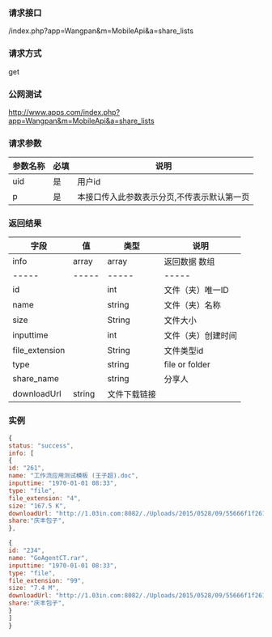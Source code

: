 ### **请求接口**
/index.php?app=Wangpan&m=MobileApi&a=share_lists

### **请求方式**
get

### **公网测试**
http://www.apps.com/index.php?app=Wangpan&m=MobileApi&a=share_lists

### **请求参数**

| 参数名称  |必填|     说明      |
|------|-----|------|
| uid     | 是 |   用户id   |
| p | 是 |   本接口传入此参数表示分页,不传表示默认第一页 |

### **返回结果**
|字段       |值             |类型    |说明           |
| --------- |--------      |--------|--------       |
|info       |array         |array  |返回数据 数组    |
|-----      |-----         |-----  |-----           |
|id         |              |int    |文件（夹）唯一ID  |
|name       |              |string |文件（夹）名称   |
|size       |              |String |文件大小  |
|inputtime  |              |int    |文件（夹）创建时间 |
|file_extension |          |String |文件类型id |
|type       |              |string |file or folder |
|share_name|              |string    |分享人 |
|downloadUrl  | string | 文件下载链接 |
### 实例

``` javascript
{
status: "success",
info: [
{
id: "261",
name: "工作流应用测试模板 (王子超).doc",
inputtime: "1970-01-01 08:33",
type: "file",
file_extension: "4",
size: "167.5 K",
downloadUrl: "http://1.03in.com:8082/./Uploads/2015/0528/09/55666f1f26187.jpg",
share:"庆丰包子",
},

{
id: "234",
name: "GoAgentCT.rar",
inputtime: "1970-01-01 08:33",
type: "file",
file_extension: "99",
size: "7.4 M",
downloadUrl: "http://1.03in.com:8082/./Uploads/2015/0528/09/55666f1f26187.jpg",
share:"庆丰包子",
}
]
}
